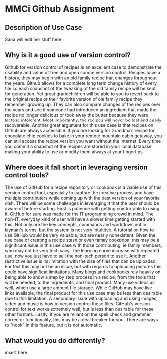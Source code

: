# MMCi Github Assignment

## Description of Use Case
Sana will edit her stuff here

## Why is it a good use of version control?
Github for version control of recipes is an excellent case to demonstrate the usability and value of free and open source version control.  Recipes have a history, they may begin with an old family recipe that changes throughout the years.  Github allows for a complete long term change history of every file so each snapshot of the tweaking of the old family recipe will be kept for generation.  Yet great grandchildren will be able to you to revert back to the original recipe or their favorite version of ole family recipe they remember growing up.  They can also compare changes of the recipes over the years and see if someone had introduced an ingredient that made the recipe no longer delicious or took away the butter because they were lactose intolerant.  Most importantly, the recipes will never be lost and easily recoverable. Another great argument for this use case is that recipes on Github are always accessible.  If you are looking for Grandma’s recipe for chocolate chip cookies to bake in your remote mountain cabin getaway, you can still access the recipe version you want without the internet.   Every time you commit a snapshot of the recipes are stored in your local database making your ability to use or modify them always at your fingertips. 

## Where does it fall short in leveraging version control tools?
The use of GitHub for a recipe repository or cookbook is a viable use of this version control tool, especially to capture the creative process and have multiple contributers while coming up with the best version of your favorite dish. There will be some challenges in leveraging it that the user should be aware of before starting. First is patience with getting comfortable to using it. GitHub for sure was made for the IT programming crowd in mind. The non-IT, everyday kind of user will have a slower time getting started with this. Not only are the key concepts, commands and workflows not in layman's terms, but the system is not very intuititve. A tutorial on how to use GitHub would be very valuable, but are nearly nonexistent. Given the use case of creating a recipe stash or even family cookbook, this may be a significant issue in this use case with those contributing, ie family members, who may not be very tech savy. The learning curve increase with repeated use, now you just have to sell the non-tech person to use it.
Another restrictive issue is its limitation with the size of files that can be uploaded. For text this may not be an issue, but with regards to uploading pictures this could have significat limitations.  Many blogs and cookbooks rely heavily on being able to show a step by step process in a recipe, from the tools that will be needed, to the ingredients, and final product. Many use videos as well, which use a large amount file storage. While GitHub may have live links available, the final product for this use case may be less than desirable due to this limitation. A secondary issue with uploading and using images, video and music is how to version control these files. GitHub's version control for text works extremely well, but is less than desirable for these other formats.
Lastly, if you are reliant on the spell check and grammer corrector functionality, this may be a deal breaker for you. There are ways to "hook" in this feature, but it is not automatic.



## What would you do differently?
insert here
